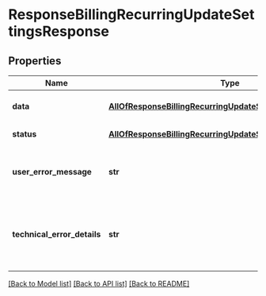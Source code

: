 # ResponseBillingRecurringUpdateSettingsResponse

## Properties
Name | Type | Description | Notes
------------ | ------------- | ------------- | -------------
**data** | [**AllOfResponseBillingRecurringUpdateSettingsResponseData**](AllOfResponseBillingRecurringUpdateSettingsResponseData.md) | API specific response data | [optional] 
**status** | [**AllOfResponseBillingRecurringUpdateSettingsResponseStatus**](AllOfResponseBillingRecurringUpdateSettingsResponseStatus.md) | Response status | [optional] 
**user_error_message** | **str** | Error message, in a user readable format | [optional] 
**technical_error_details** | **str** | Technical error details, let us know if you received this. | [optional] 

[[Back to Model list]](../README.md#documentation-for-models) [[Back to API list]](../README.md#documentation-for-api-endpoints) [[Back to README]](../README.md)

